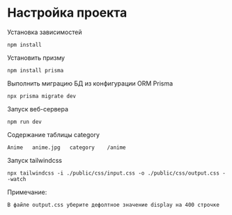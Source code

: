 # Настройка проекта

Установка зависимостей

    npm install

Установить призму

    npm install prisma

Выполнить миграцию БД из конфигурации ORM Prisma

    npx prisma migrate dev

Запуск веб-сервера

    npm run dev

Содержание таблицы category

    Anime   anime.jpg   category    /anime
    
Запуск tailwindcss

    npx tailwindcss -i ./public/css/input.css -o ./public/css/output.css --watch

Примечание:

    В файле output.css уберите дефолтное значение display на 400 строчке